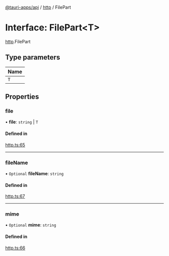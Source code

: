 [@tauri-apps/api](../README.md) / [http](../modules/http.md) / FilePart

# Interface: FilePart<T\>

[http](../modules/http.md).FilePart

## Type parameters

| Name |
| :------ |
| `T` |

## Properties

### file

• **file**: `string` \| `T`

#### Defined in

[http.ts:65](https://github.com/tauri-apps/tauri/blob/07bc998/tooling/api/src/http.ts#L65)

___

### fileName

• `Optional` **fileName**: `string`

#### Defined in

[http.ts:67](https://github.com/tauri-apps/tauri/blob/07bc998/tooling/api/src/http.ts#L67)

___

### mime

• `Optional` **mime**: `string`

#### Defined in

[http.ts:66](https://github.com/tauri-apps/tauri/blob/07bc998/tooling/api/src/http.ts#L66)
